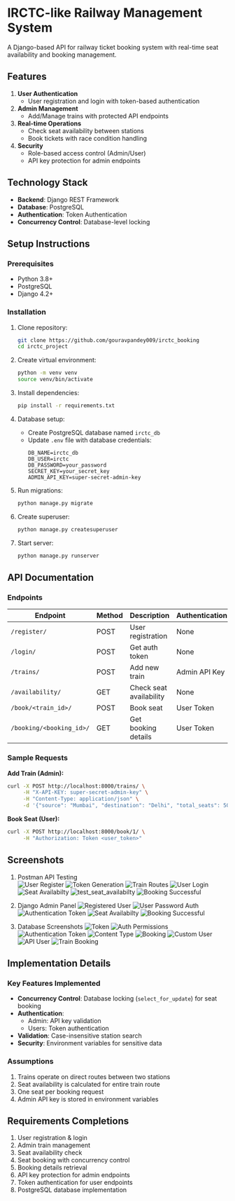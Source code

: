 # IRCTC-like Railway Management System

A Django-based API for railway ticket booking system with real-time seat availability and booking management.

## Features
1. **User Authentication**
   - User registration and login with token-based authentication
2. **Admin Management**
   - Add/Manage trains with protected API endpoints
3. **Real-time Operations**
   - Check seat availability between stations
   - Book tickets with race condition handling
4. **Security**
   - Role-based access control (Admin/User)
   - API key protection for admin endpoints

## Technology Stack
- **Backend**: Django REST Framework
- **Database**: PostgreSQL
- **Authentication**: Token Authentication
- **Concurrency Control**: Database-level locking

## Setup Instructions

### Prerequisites
- Python 3.8+
- PostgreSQL
- Django 4.2+

### Installation
1. Clone repository:
   ```bash
   git clone https://github.com/gouravpandey009/irctc_booking
   cd irctc_project
   ```

2. Create virtual environment:
   ```bash
   python -m venv venv
   source venv/bin/activate
   ```

3. Install dependencies:
   ```bash
   pip install -r requirements.txt
   ```

4. Database setup:
   - Create PostgreSQL database named `irctc_db`
   - Update `.env` file with database credentials:
     ```env
     DB_NAME=irctc_db
     DB_USER=irctc
     DB_PASSWORD=your_password
     SECRET_KEY=your_secret_key
     ADMIN_API_KEY=super-secret-admin-key
     ```

5. Run migrations:
   ```bash
   python manage.py migrate
   ```

6. Create superuser:
   ```bash
   python manage.py createsuperuser
   ```

7. Start server:
   ```bash
   python manage.py runserver
   ```

## API Documentation

### Endpoints
| Endpoint | Method | Description | Authentication |
|----------|--------|-------------|----------------|
| `/register/` | POST | User registration | None |
| `/login/` | POST | Get auth token | None |
| `/trains/` | POST | Add new train | Admin API Key |
| `/availability/` | GET | Check seat availability | None |
| `/book/<train_id>/` | POST | Book seat | User Token |
| `/booking/<booking_id>/` | GET | Get booking details | User Token |

### Sample Requests
**Add Train (Admin):**
```bash
curl -X POST http://localhost:8000/trains/ \
     -H "X-API-KEY: super-secret-admin-key" \
     -H "Content-Type: application/json" \
     -d '{"source": "Mumbai", "destination": "Delhi", "total_seats": 50}'
```

**Book Seat (User):**
```bash
curl -X POST http://localhost:8000/book/1/ \
     -H "Authorization: Token <user_token>"
```

## Screenshots
1. Postman API Testing  
   ![User Register](screenshots/register_user.png)
   ![Token Generation](screenshots/admin_step_1.png)
   ![Train Routes](screenshots/admin_step_2.png)
   ![User Login](screenshots/user_login.png.png)
   ![Seat Availabilty](screenshots/seat_availabilty.png)
   ![test_seat_availabilty](screenshots/test_seat_availabilty.png)
   ![Booking Successful](screenshots/booking_successful.png)

2. Django Admin Panel
   ![Registered User](screenshots/django/user_admin_1.png)
   ![User Password Auth](screenshots/django/user_admin_in.png)
   ![Authentication Token](screenshots/django/auth_token.png)
   ![Seat Availabilty](screenshots/django/available_seats.png)
   ![Booking Successful](screenshots/django/bookings.png)

2. Database Screenshots
   ![Token](screenshots/database/1.png)
   ![Auth Permissions](screenshots/database/2.png)
   ![Authentication Token](screenshots/database/3.png)
   ![Content Type](screenshots/database/4.png)
   ![Booking](screenshots/database/5.png)
   ![Custom User](screenshots/database/6.png)
   ![API User](screenshots/database/7.png)
   ![Train Booking](screenshots/database/8.png)


## Implementation Details

### Key Features Implemented
- **Concurrency Control**: Database locking (`select_for_update`) for seat booking
- **Authentication**: 
  - Admin: API key validation
  - Users: Token authentication
- **Validation**: Case-insensitive station search
- **Security**: Environment variables for sensitive data

### Assumptions
1. Trains operate on direct routes between two stations
2. Seat availability is calculated for entire train route
3. One seat per booking request
4. Admin API key is stored in environment variables

## Requirements Completions
1. User registration & login  
2. Admin train management  
3. Seat availability check  
4. Seat booking with concurrency control  
5. Booking details retrieval  
6. API key protection for admin endpoints  
7. Token authentication for user endpoints  
8. PostgreSQL database implementation  





